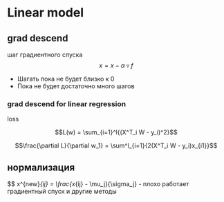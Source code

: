 # Linear model

## grad descend

шаг градиентного спуска $$x = x -\alpha \triangledown f$$

* Шагать пока не будет близко к 0
* Пока не будет достаточно много шагов

### grad descend for linear regression

loss

$$L(w) = \sum_{i=1}^l{(X^T_i W - y_i)^2}$$

$$\frac{\partial L}{\partial w_1} = \sum^l_{i=1}{2(X^T_i W - y_i)x_{i1}}$$

## нормализация

$$ x^{new}_{ij} = \frac{x_{ij} - \mu_j}{\sigma_j} - плохо работает градиентный спуск и другие методы
